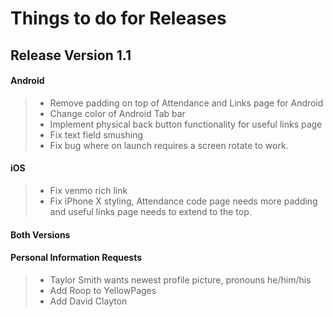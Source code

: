 # Things to do for Releases

## Release Version 1.1
#### Android
>- Remove padding on top of Attendance and Links page for Android
>- Change color of Android Tab bar 
>- Implement physical back button functionality for useful links page
>- Fix text field smushing 
>- Fix bug where on launch requires a screen rotate to work.

#### iOS
>- Fix venmo rich link
>- Fix iPhone X styling, Attendance code page needs more padding and useful links page needs to extend to the top.

#### Both Versions

#### Personal Information Requests
>- Taylor Smith wants newest profile picture, pronouns he/him/his
>- Add Roop to YellowPages
>- Add David Clayton
